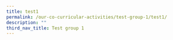 ```yaml
---
title: test1
permalink: /our-co-curricular-activities/test-group-1/test1/
description: ""
third_nav_title: Test group 1
---
```

